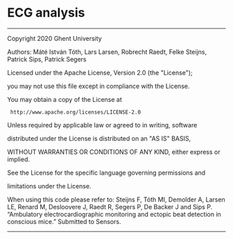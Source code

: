 # ECG analysis

----

Copyright 2020 Ghent University

Authors: Máté István Tóth, Lars Larsen, Robrecht Raedt, Felke Steijns, Patrick Sips, Patrick Segers

 

   Licensed under the Apache License, Version 2.0 (the "License");

   you may not use this file except in compliance with the License.

   You may obtain a copy of the License at

 

     http://www.apache.org/licenses/LICENSE-2.0

 

   Unless required by applicable law or agreed to in writing, software

   distributed under the License is distributed on an "AS IS" BASIS,

   WITHOUT WARRANTIES OR CONDITIONS OF ANY KIND, either express or implied.

   See the License for the specific language governing permissions and

   limitations under the License.

 

When using this code please refer to: Steijns F, Tóth MI, Demolder A, Larsen LE, Renard M, Desloovere J, Raedt R, Segers P, De Backer J and Sips P. “Ambulatory electrocardiographic monitoring and ectopic beat detection in conscious mice.” Submitted to Sensors.

----
